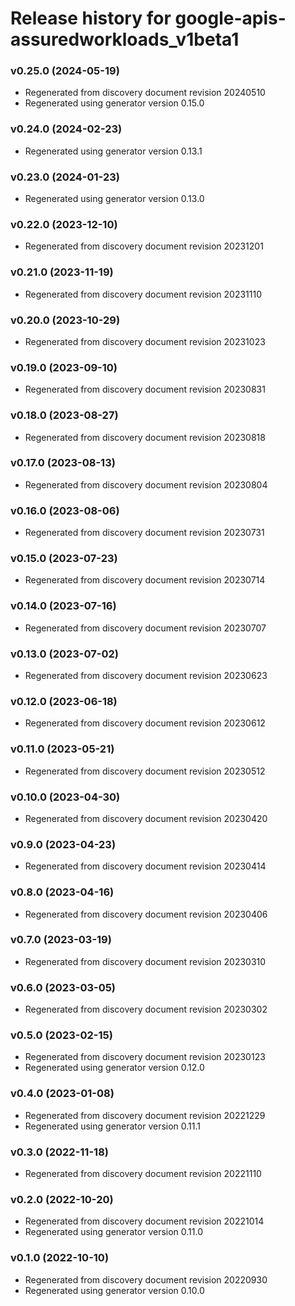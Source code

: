 # Release history for google-apis-assuredworkloads_v1beta1

### v0.25.0 (2024-05-19)

* Regenerated from discovery document revision 20240510
* Regenerated using generator version 0.15.0

### v0.24.0 (2024-02-23)

* Regenerated using generator version 0.13.1

### v0.23.0 (2024-01-23)

* Regenerated using generator version 0.13.0

### v0.22.0 (2023-12-10)

* Regenerated from discovery document revision 20231201

### v0.21.0 (2023-11-19)

* Regenerated from discovery document revision 20231110

### v0.20.0 (2023-10-29)

* Regenerated from discovery document revision 20231023

### v0.19.0 (2023-09-10)

* Regenerated from discovery document revision 20230831

### v0.18.0 (2023-08-27)

* Regenerated from discovery document revision 20230818

### v0.17.0 (2023-08-13)

* Regenerated from discovery document revision 20230804

### v0.16.0 (2023-08-06)

* Regenerated from discovery document revision 20230731

### v0.15.0 (2023-07-23)

* Regenerated from discovery document revision 20230714

### v0.14.0 (2023-07-16)

* Regenerated from discovery document revision 20230707

### v0.13.0 (2023-07-02)

* Regenerated from discovery document revision 20230623

### v0.12.0 (2023-06-18)

* Regenerated from discovery document revision 20230612

### v0.11.0 (2023-05-21)

* Regenerated from discovery document revision 20230512

### v0.10.0 (2023-04-30)

* Regenerated from discovery document revision 20230420

### v0.9.0 (2023-04-23)

* Regenerated from discovery document revision 20230414

### v0.8.0 (2023-04-16)

* Regenerated from discovery document revision 20230406

### v0.7.0 (2023-03-19)

* Regenerated from discovery document revision 20230310

### v0.6.0 (2023-03-05)

* Regenerated from discovery document revision 20230302

### v0.5.0 (2023-02-15)

* Regenerated from discovery document revision 20230123
* Regenerated using generator version 0.12.0

### v0.4.0 (2023-01-08)

* Regenerated from discovery document revision 20221229
* Regenerated using generator version 0.11.1

### v0.3.0 (2022-11-18)

* Regenerated from discovery document revision 20221110

### v0.2.0 (2022-10-20)

* Regenerated from discovery document revision 20221014
* Regenerated using generator version 0.11.0

### v0.1.0 (2022-10-10)

* Regenerated from discovery document revision 20220930
* Regenerated using generator version 0.10.0

